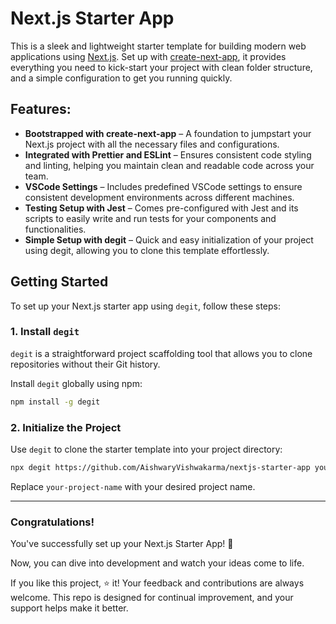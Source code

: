 # Next.js Starter App

This is a sleek and lightweight starter template for building modern web applications using [Next.js](https://nextjs.org). Set up with [create-next-app](https://nextjs.org/docs/app/api-reference/cli/create-next-app), it provides everything you need to kick-start your project with clean folder structure, and a simple configuration to get you running quickly.

## Features:

- **Bootstrapped with create-next-app** – A foundation to jumpstart your Next.js project with all the necessary files and configurations.
- **Integrated with Prettier and ESLint** – Ensures consistent code styling and linting, helping you maintain clean and readable code across your team.
- **VSCode Settings** – Includes predefined VSCode settings to ensure consistent development environments across different machines.
- **Testing Setup with Jest** – Comes pre-configured with Jest and its scripts to easily write and run tests for your components and functionalities.
- **Simple Setup with degit** – Quick and easy initialization of your project using degit, allowing you to clone this template effortlessly.

## Getting Started

To set up your Next.js starter app using `degit`, follow these steps:

### 1. Install `degit`

`degit` is a straightforward project scaffolding tool that allows you to clone repositories without their Git history.

Install `degit` globally using npm:

```bash
npm install -g degit
```

### 2. Initialize the Project

Use `degit` to clone the starter template into your project directory:

```bash
npx degit https://github.com/AishwaryVishwakarma/nextjs-starter-app your-project-name
```

Replace `your-project-name` with your desired project name.

---

### Congratulations!

You've successfully set up your Next.js Starter App! 🎉

Now, you can dive into development and watch your ideas come to life.

If you like this project, ⭐️ it! Your feedback and contributions are always welcome. This repo is designed for continual improvement, and your support helps make it better.
